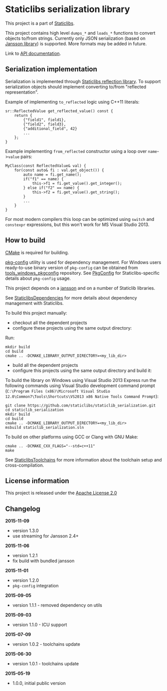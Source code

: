 Staticlibs serialization library
================================

This project is a part of [Staticlibs](http://staticlibs.net/).

This project contains high level `dumps_*` and `loads_*` functions to convert 
objects to/from strings. Currently only JSON serialization (based on [Jansson library](https://github.com/akheron/jansson))
is supported. More formats may be added in future.

Link to [API documentation](http://staticlibs.github.io/staticlib_serialization/docs/html/namespacestaticlib_1_1serialization.html).

Serialization implementation
-------------------------

Serialization is implemented through [Staticlibs reflection library](https://github.com/staticlibs/staticlib_serialization).
To support serialization objects should implement converting to/from "reflected representation".

Example of implementing `to_reflected` logic using C++11 literals:

    sr::ReflectedValue get_reflected_value() const {
        return {
            {"field1", field1},
            {"field2", field3},
            {"additional_field", 42}
            ...
        };
    }

Example implementing `from_reflected` constructor using a loop over `name`->`value` pairs:

    MyClass(const ReflectedValue& val) {
        for(const auto& fi : val.get_object()) {
            auto name = fi.get_name();                
            if("f1" == name) {
                this->f1 = fi.get_value().get_integer();
            } else if("f2" == name) {
                this->f2 = fi.get_value().get_string();
            }
            ...
        }
    }

For most modern compilers this loop can be optimized using `switch` and `constexpr`
expressions, but this won't work for MS Visual Studio 2013.

How to build
------------

[CMake](http://cmake.org/) is required for building.

[pkg-config](http://www.freedesktop.org/wiki/Software/pkg-config/) utility is used for dependency management.
For Windows users ready-to-use binary version of `pkg-config` can be obtained from [tools_windows_pkgconfig](https://github.com/staticlibs/tools_windows_pkgconfig) repository.
See [PkgConfig](https://github.com/staticlibs/wiki/wiki/PkgConfig) for Staticlibs-specific details about `pkg-config` usage.

This project depends on a [jansson](https://github.com/akheron/jansson) and on a number of Staticlib libraries.

See [StaticlibsDependencies](https://github.com/staticlibs/wiki/wiki/StaticlibsDependencies) for more 
details about dependency management with Staticlibs.

To build this project manually:

 * checkout all the dependent projects
 * configure these projects using the same output directory:

Run:

    mkdir build
    cd build
    cmake .. -DCMAKE_LIBRARY_OUTPUT_DIRECTORY=<my_lib_dir>

 * build all the dependent projects
 * configure this projects using the same output directory and build it:

To build the library on Windows using Visual Studio 2013 Express run the following commands using
Visual Studio development command prompt 
(`C:\Program Files (x86)\Microsoft Visual Studio 12.0\Common7\Tools\Shortcuts\VS2013 x86 Native Tools Command Prompt`):

    git clone https://github.com/staticlibs/staticlib_serialization.git
    cd staticlib_serialization
    mkdir build
    cd build
    cmake .. -DCMAKE_LIBRARY_OUTPUT_DIRECTORY=<my_lib_dir>
    msbuild staticlib_serialization.sln

To build on other platforms using GCC or Clang with GNU Make:

    cmake .. -DCMAKE_CXX_FLAGS="--std=c++11"
    make

See [StaticlibsToolchains](https://github.com/staticlibs/wiki/wiki/StaticlibsToolchains) for 
more information about the toolchain setup and cross-compilation.

License information
-------------------

This project is released under the [Apache License 2.0](http://www.apache.org/licenses/LICENSE-2.0)

Changelog
---------

**2015-11-09**

 * version 1.3.0
 * use streaming for Jansson 2.4+

**2015-11-06**

 * version 1.2.1
 * fix build with bundled jansson

**2015-11-01**

 * version 1.2.0
 * `pkg-config` integration

**2015-09-05**

 * version 1.1.1 - removed dependency on utils

**2015-09-03**

 * version 1.1.0 - ICU support

**2015-07-09**

 * version 1.0.2 - toolchains update

**2015-06-30**

 * version 1.0.1 - toolchains update

**2015-05-19**

 * 1.0.0, initial public version
